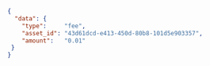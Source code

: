 ```json title="Response"
{
  "data": {
    "type":     "fee",
    "asset_id": "43d61dcd-e413-450d-80b8-101d5e903357",
    "amount":   "0.01"
 }
}
```